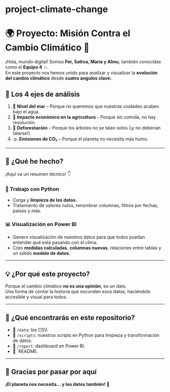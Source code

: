 # project-climate-change

# 🌍 Proyecto: Misión Contra el Cambio Climático 🚀

¡Hola, mundo digital! Somos **Fer, Sattva, María y Almu**, también conocidas como el **Equipo 4** 💥.  
En este proyecto nos hemos unido para analizar y visualizar la **evolución del cambio climático** desde **cuatro ángulos clave:**

## 🔬 Los 4 ejes de análisis

1. 🌊 **Nivel del mar** – Porque no queremos que nuestras ciudades acaben bajo el agua.
2. 🌽 **Impacto económico en la agricultura** – Porque sin comida, no hay revolución.
3. 🌳 **Deforestación** – Porque los árboles no se talan solos (¡y no deberían talarse!).
4. 🌫️ **Emisiones de CO₂** – Porque el planeta no necesita más humo.

---

## 🧠 ¿Qué he hecho? 
¡Aquí va un resumen técnico! 👇

### 🐍 Trabajo con Python

- Carga y **limpieza de los datos.**
- Tratamiento de valores nulos, renombrar columnas, filtros por fechas, países y más.

### 📊 Visualización en Power BI

- Genero visualización de nuestros datos para que todos puedan entender qué está pasando con el clima.
- Creo **medidas calculadas**, **columnas nuevas**, relaciones entre tablas y un sólido **modelo de datos.**

---

## 💡 ¿Por qué este proyecto?

Porque el cambio climático **no es una opinión**, es un dato.  
Una forma de contar la historia que esconden esos datos, haciéndola accesible y visual para todos.

---

## 📎 ¿Qué encontrarás en este repositorio?

- 📁 `/data`: los CSV.
- 📁 `/scripts`: nuestros scripts en Python para limpieza y transformación de datos.
- 📁 `/report`: dashboard en Power BI.
- 📄 `README.

---

## 🫶 Gracias por pasar por aquí


**¡El planeta nos necesita… y los datos también!** 🌱

